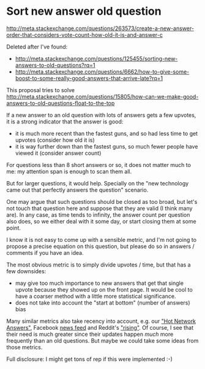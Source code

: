 # Sort new answer old question

http://meta.stackexchange.com/questions/263573/create-a-new-answer-order-that-considers-vote-count-how-old-it-is-and-answer-c

Deleted after I've found:

- http://meta.stackexchange.com/questions/125455/sorting-new-answers-to-old-questions?rq=1
- http://meta.stackexchange.com/questions/6662/how-to-give-some-boost-to-some-really-good-answers-that-arrive-late?rq=1

This proposal tries to solve http://meta.stackexchange.com/questions/15805/how-can-we-make-good-answers-to-old-questions-float-to-the-top

If a new answer to an old question with lots of answers gets a few upvotes, it is a strong indicator that the answer is good:

- it is much more recent than the fastest guns, and so had less time to get upvotes (consider how old it is)
- it is way further down than the fastest guns, so much fewer people have viewed it (consider answer count)

For questions less than 8 short answers or so, it does not matter much to me: my attention span is enough to scan them all.

But for larger questions, it would help. Specially on the "new technology came out that perfectly answers the question" scenario.

One may argue that such questions should be closed as too broad, but let's not touch that question here and suppose that they are valid (I think many are). In any case, as time tends to infinity, the answer count per question also does, so we either deal with it some day, or start closing them at some point.

I know it is not easy to come up with a sensible metric, and I'm not going to propose a precise equation on this question, but please do so in answers / comments if you have an idea.

The most obvious metric is to simply divide upvotes / time, but that has a few downsides:

- may give too much importance to new answers that get that single upvote because they showed up on the front page. It would be cool to have a coarser method with a little more statistical significance.
- does not take into account the "start at bottom" (number of answers) bias

Many similar metrics also take recency into account, e.g. our ["Hot Network Answers"](http://meta.stackexchange.com/questions/11602/what-formula-should-be-used-to-determine-hot-questions), Facebook [news feed](http://singlegrain.com/facebook-news-feed/facebooks-news-feed-algorithm/) and Reddit's ["rising"](https://www.reddit.com/rising/). Of course, I see that their need is much greater since their updates happen *much* more frequently than an old questions. But maybe we could take some ideas from those metrics.

Full disclosure: I might get tons of rep if this were implemented :-)
